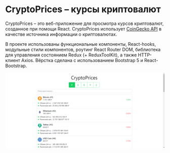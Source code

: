 # CryptoPrices – курсы криптовалют
CryptoPrices – это веб-приложение для просмотра курсов криптовалют, созданное при помощи React. 
CryptoPrices использует [CoinGecko API](https://www.coingecko.com/en/api) в качестве источника информации о криптовалютах.

В проекте использованы функциональные компоненты, React-hooks, модульные стили компонентов, роутинг React Router DOM, библиотека для управления состоянием Redux (+ ReduxToolKit), а также HTTP-клиент Axios.
Вёрстка сделана с использованием Bootstrap 5 и React-Bootstrap. 

![Превью](https://github.com/alexChurkin/CryptoPricesTask/raw/master/PreviewScreenshot.png)